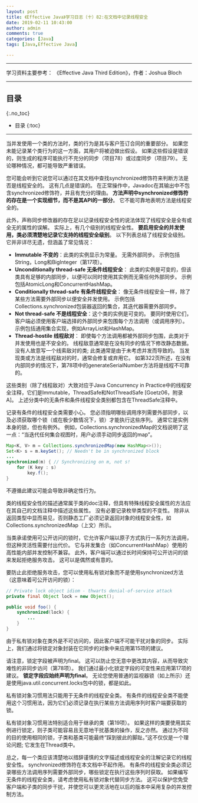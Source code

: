 ```yaml
---
layout: post
title: 《Effective Java》学习日志（十）82:在文档中记录线程安全
date: 2019-02-11 10:43:00
author: admin
comments: true
categories: [Java]
tags: [Java,Effective Java]

---
```




<!-- more -->

------

学习资料主要参考： 《Effective Java Third Edition》，作者：Joshua Bloch

------

## 目录
{:.no_toc}

* 目录
{:toc}

------

当并发使用一个类的方法时，类的行为是其与客户签订合同的重要部分。 如果您未能记录某个类行为的这一方面，其用户将被迫做出假设。 如果这些假设是错误的，则生成的程序可能执行不充分的同步（项目78）或过度同步（项目79）。 无论哪种情况，都可能导致严重错误。

您可能会听到它说您可以通过在其文档中查找synchronized修饰符来判断方法是否是线程安全的。 这有几点是错误的。 在正常操作中，Javadoc在其输出中不包含synchronized修饰符，并且有充分的理由。 **方法声明中synchronized修饰符的存在是一个实现细节，而不是其API的一部分**。 它不能可靠地表明方法是线程安全的。

此外，声称同步修改器的存在足以记录线程安全性的说法体现了线程安全是全有或全无的属性的误解。 实际上，有几个级别的线程安全性。 **要启用安全的并发使用，类必须清楚地记录它支持的线程安全级别**。 以下列表总结了线程安全级别。 它并非详尽无遗，但涵盖了常见情况：

- **Immutable 不变的**：此类的实例显示为常量。 无需外部同步。 示例包括String，Long和BigInteger（第17项）。
- **Unconditionally thread-safe 无条件线程安全**： 此类的实例是可变的，但该类具有足够的内部同步，以便可以同时使用其实例而无需任何外部同步。 示例包括AtomicLong和ConcurrentHashMap。
- **Conditionally thread-safe 有条件线程安全**： 像无条件线程安全一样，除了某些方法需要外部同步以便安全并发使用。 示例包括Collections.synchronized包装器返回的集合，其迭代器需要外部同步。
- **Not thread-safe 不是线程安全**：这个类的实例是可变的。 要同时使用它们，客户端必须使用客户端选择的外部同步来包围每个方法调用（或调用序列）。 示例包括通用集合实现，例如ArrayList和HashMap。
- **Thread-hostile 线程敌对**： 即使每个方法调用都被外部同步包围，此类对于并发使用也是不安全的。 线程敌意通常是在没有同步的情况下修改静态数据。 没有人故意写一个线索敌对的类; 此类通常是由于未考虑并发而导致的。 当发现类或方法是线程敌对的时，通常会修复或弃用它。 如第322页所述，在没有内部同步的情况下，第78项中的generateSerialNumber方法将是线程不可靠的。

这些类别（除了线程敌对）大致对应于Java Concurrency in Practice中的线程安全注释，它们是Immutable，ThreadSafe和NotThreadSafe [Goetz06，附录A]。 上述分类中的无条件和条件线程安全类别都包含在ThreadSafe注释中。

记录有条件的线程安全类需要小心。 您必须指明哪些调用序列需要外部同步，以及必须获取哪个锁（或在极少数情况下，锁）才能执行这些序列。 通常它是实例本身的锁，但也有例外。 例如，Collections.synchronizedMap的文档说明了这一点：“当迭代任何集合视图时，用户必须手动同步返回的map”。

```java
Map<K, V> m = Collections.synchronizedMap(new HashMap<>());
Set<K> s = m.keySet(); // Needn't be in synchronized block
...
synchronized(m) { // Synchronizing on m, not s!
    for (K key : s)
    	key.f();
}
```

不遵循此建议可能会导致非确定性行为。

类的线程安全性的描述通常属于类的doc注释，但具有特殊线程安全属性的方法应在其自己的文档注释中描述这些属性。 没有必要记录枚举类型的不变性。 除非从返回类型中显而易见，否则静态工厂必须记录返回对象的线程安全性，如Collections.synchronizedMap（上文）所示。

当类承诺使用可公开访问的锁时，它允许客户端以原子方式执行一系列方法调用，但这种灵活性需要付出代价。 它与并发集合（如ConcurrentHashMap）使用的高性能内部并发控制不兼容。 此外，客户端可以通过长时间保持可公开访问的锁来发起拒绝服务攻击。 这可以是偶然或有意的。

要防止此拒绝服务攻击，您可以使用私有锁对象而不是使用synchronized方法（这意味着可公开访问的锁）：

```java
// Private lock object idiom - thwarts denial-of-service attack
private final Object lock = new Object();

public void foo() {
    synchronized(lock) {
    	...
    }
}
```

由于私有锁对象在类外是不可访问的，因此客户端不可能干扰对象的同步。 实际上，我们通过将锁定对象封装在它同步的对象中来应用第15项的建议。

请注意，锁定字段被声明为final。 这可以防止您无意中更改其内容，从而导致灾难性的非同步访问（第78项）。 我们通过最小化锁定字段的可变性来应用第17项的建议。 **锁定字段应始终声明为final**。 无论您使用普通的监视器锁（如上所示）还是使用java.util.concurrent.locks包中的锁，都是如此。

私有锁对象习惯用法只能用于无条件的线程安全类。 有条件的线程安全类不能使用这个习惯用法，因为它们必须记录在执行某些方法调用序列时客户端要获取的锁。

私有锁对象习惯用法特别适合用于继承的类（第19项）。 如果这样的类要使用其实例进行锁定，则子类可能容易且无意地干扰基类的操作，反之亦然。 通过为不同的目的使用相同的锁，子类和基类可能最终“踩到彼此的脚趾。”这不仅仅是一个理论问题; 它发生在Thread类中。

总之，每一个类应该清楚地以措辞谨慎的文字描述或线程安全的注解记录它的线程安全性。 synchronized修饰符在本文档中不起作用。 有条件的线程安全类必须记录哪些方法调用序列需要外部同步，哪些锁定在执行这些序列时获取。 如果编写无条件的线程安全类，请考虑使用私有锁对象代替同步方法。 这可以保护您免受客户端和子类的同步干扰，并使您可以更灵活地在以后的版本中采用复杂的并发控制方法。

